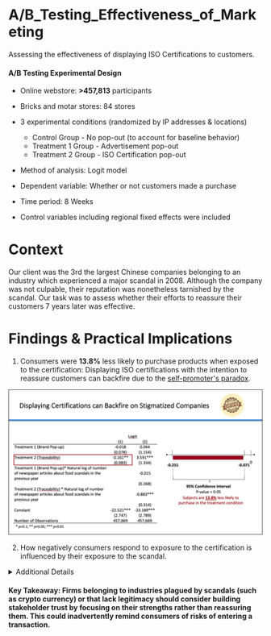 # A/B_Testing_Effectiveness_of_Marketing
Assessing the effectiveness of displaying ISO Certifications to customers.

#### A/B Testing Experimental Design ####

* Online webstore: **>457,813** participants
* Bricks and motar stores: 84 stores

* 3 experimental conditions (randomized by IP addresses & locations)
  * Control Group - No pop-out (to account for baseline behavior)
  * Treatment 1 Group - Advertisement pop-out
  * Treatment 2 Group - ISO Certification pop-out

* Method of analysis: Logit model
* Dependent variable: Whether or not customers made a purchase
* Time period: 8 Weeks
* Control variables including regional fixed effects were included

# Context
Our client was the 3rd the largest Chinese companies belonging to an industry which experienced a major scandal in 2008. Although the company was not culpable, their reputation was nonetheless tarnished by the scandal. Our task was to assess whether their efforts to reassure their customers 7 years later was effective.  

# Findings & Practical Implications
1. Consumers were **13.8%** less likely to purchase products when exposed to the certification: Displaying ISO certifications with the intention to reassure customers can backfire due to the [self-promoter's paradox](https://www.jstor.org/stable/2635061).
<img width="1274" alt="Main Finding" src="https://github.com/daphteh/AB_Testing_Effectiveness_of_Marketing/blob/66ae774918257a0fa3d35d0b80ee70bff3101233/Report/Main_finding.jpg">

2. How negatively consumers respond to exposure to the certification is influenced by their exposure to the scandal.
<details><summary>Additional Details</summary>
 <p>   Region level analysis was conducted considering where the scandal was discovered, its impact and how much media attention the scandal received. </p></details>

#### Key Takeaway: Firms belonging to industries plagued by scandals (such as crypto currency) or that lack legitimacy should consider building stakeholder trust by focusing on their strengths rather than reassuring them. This could inadvertently remind consumers of risks of entering a transaction.

